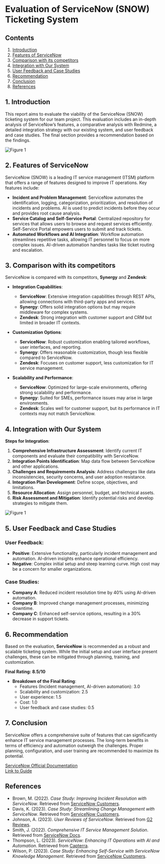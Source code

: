 
# Evaluation of ServiceNow (SNOW) Ticketing System

## Contents

1. [Introduction](#1introduction)  
2. [Features of ServiceNow](#2-features-of-servicenow)  
3. [Comparison with its competitors](#3-comparison-with-its-competitors)  
4. [Integration with Our System](#4-integration-with-our-system)  
5. [User Feedback and Case Studies](#5-user-feedback-and-case-studies)  
6. [Recommendation](#6-recommendation)  
7. [Conclusion](#7-conclusion)  
8. [References](#references)

## 1. Introduction

This report aims to evaluate the viability of the ServiceNow (SNOW) ticketing system for our team project. This evaluation includes an in-depth analysis of ServiceNow’s features, a comparative analysis with Redmine, a detailed integration strategy with our existing system, and user feedback and case studies. The final section provides a recommendation based on the findings.

![Figure 1](/img/sn1.jpg)


## 2. Features of ServiceNow

ServiceNow (SNOW) is a leading IT service management (ITSM) platform that offers a range of features designed to improve IT operations. Key features include:

- **Incident and Problem Management**: ServiceNow automates the identification, logging, categorization, prioritization, and resolution of incidents and problems. AI is used to predict incidents before they occur and provides root cause analysis.
- **Service Catalog and Self-Service Portal**: Centralized repository for services that allows users to browse and request services efficiently. Self-Service Portal empowers users to submit and track tickets.
- **Automated Workflows and AI Integration**: Workflow automation streamlines repetitive tasks, allowing IT personnel to focus on more complex issues. AI-driven automation handles tasks like ticket routing and escalation.

## 3. Comparison with its competitors

ServiceNow is compared with its competitors, **Synergy** and **Zendesk**:

- **Integration Capabilities**:
  - **ServiceNow**: Extensive integration capabilities through REST APIs, allowing connections with third-party apps and services.
  - **Synergy**: Offers solid integration options but may require middleware for complex systems.
  - **Zendesk**: Strong integration with customer support and CRM but limited in broader IT contexts.

- **Customization Options**:
  - **ServiceNow**: Robust customization enabling tailored workflows, user interfaces, and reporting.
  - **Synergy**: Offers reasonable customization, though less flexible compared to ServiceNow.
  - **Zendesk**: Focuses on customer support, less customization for IT service management.

- **Scalability and Performance**:
  - **ServiceNow**: Optimized for large-scale environments, offering strong scalability and performance.
  - **Synergy**: Suited for SMEs, performance issues may arise in large environments.
  - **Zendesk**: Scales well for customer support, but its performance in IT contexts may not match ServiceNow.

## 4. Integration with Our System

**Steps for Integration**:

1. **Comprehensive Infrastructure Assessment**: Identify current IT components and evaluate their compatibility with ServiceNow.
2. **Integration Points Identification**: Map data flow between ServiceNow and other applications.
3. **Challenges and Requirements Analysis**: Address challenges like data inconsistencies, security concerns, and user adoption resistance.
4. **Integration Plan Development**: Define scope, objectives, and limitations.
5. **Resource Allocation**: Assign personnel, budget, and technical assets.
6. **Risk Assessment and Mitigation**: Identify potential risks and develop strategies to mitigate them.

![Figure 1](/img/sn2.png)

## 5. User Feedback and Case Studies

### User Feedback:

- **Positive**: Extensive functionality, particularly incident management and automation. AI-driven insights enhance operational efficiency.
- **Negative**: Complex initial setup and steep learning curve. High cost may be a concern for smaller organizations.

### Case Studies:

- **Company A**: Reduced incident resolution time by 40% using AI-driven automation.
- **Company B**: Improved change management processes, minimizing downtime.
- **Company C**: Enhanced self-service options, resulting in a 30% decrease in support tickets.

## 6. Recommendation

Based on the evaluation, **ServiceNow** is recommended as a robust and scalable ticketing system. While the initial setup and user interface present challenges, these can be mitigated through planning, training, and customization.

**Final Rating: 8.5/10**

- **Breakdown of the Final Rating**:
  - Features (Incident management, AI-driven automation): 3.0
  - Scalability and customization: 2.5
  - User experience: 1.5
  - Cost: 1.0
  - User feedback and case studies: 0.5

## 7. Conclusion

ServiceNow offers a comprehensive suite of features that can significantly enhance IT service management processes. The long-term benefits in terms of efficiency and automation outweigh the challenges. Proper planning, configuration, and user training are recommended to maximize its potential.

[ServiceNow Official Documentation](https://docs.servicenow.com/)  
[Link to Guide](https://youtu.be/5zN2VTg9wUQ?si=omYiMXLWOCHaa3BW)

## References

- Brown, M. (2022). *Case Study: Improving Incident Resolution with ServiceNow*. Retrieved from [ServiceNow Customers](https://www.servicenow.com/company/customers.html).
- Davis, K. (2023). *Case Study: Streamlining Change Management with ServiceNow*. Retrieved from [ServiceNow Customers](https://www.servicenow.com/company/customers.html).
- Johnson, A. (2023). *User Reviews of ServiceNow*. Retrieved from [G2 Reviews](https://www.g2.com/products/servicenow/reviews).
- Smith, J. (2022). *Comprehensive IT Service Management Solution*. Retrieved from [ServiceNow Docs](https://docs.servicenow.com/).
- Thompson, L. (2023). *ServiceNow: Enhancing IT Operations with AI and Automation*. Retrieved from [Capterra](https://www.capterra.com/p/172402/ServiceNow/).
- Wilson, P. (2023). *Case Study: Enhancing Self-Service with ServiceNow Knowledge Management*. Retrieved from [ServiceNow Customers](https://www.servicenow.com/company/customers.html).
